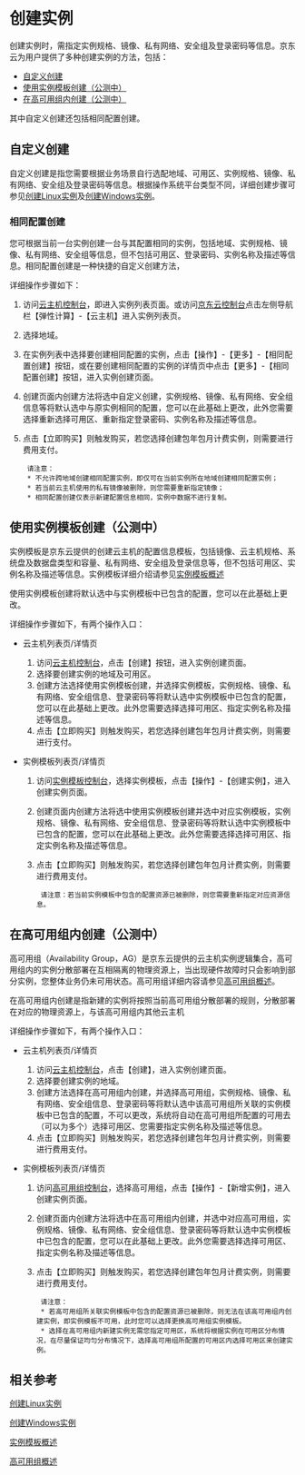 # 创建实例

创建实例时，需指定实例规格、镜像、私有网络、安全组及登录密码等信息。京东云为用户提供了多种创建实例的方法，包括：

* [自定义创建](#user-content-自定义创建)
* [使用实例模板创建（公测中）](#user-content-使用实例模板创建（公测中）)
* [在高可用组内创建（公测中）](#user-content-在高可用组内创建（公测中）)


其中自定义创建还包括相同配置创建。

## 自定义创建
自定义创建是指您需要根据业务场景自行选配地域、可用区、实例规格、镜像、私有网络、安全组及登录密码等信息。根据操作系统平台类型不同，详细创建步骤可参见[创建Linux实例](http://docs.jdcloud.com/cn/virtual-machines/create-linux-instance)及[创建Windows实例](http://docs.jdcloud.com/cn/virtual-machines/create-windows-instance)。

### 相同配置创建
您可根据当前一台实例创建一台与其配置相同的实例，包括地域、实例规格、镜像、私有网络、安全组等信息，但不包括可用区、登录密码、实例名称及描述等信息。相同配置创建是一种快捷的自定义创建方法，

详细操作步骤如下：

1. 访问[云主机控制台](https://cns-console.jdcloud.com/host/compute/list)，即进入实例列表页面。或访问[京东云控制台](https://console.jdcloud.com)点击左侧导航栏【弹性计算】-【云主机】进入实例列表页。
2. 选择地域。
3. 在实例列表中选择要创建相同配置的实例，点击【操作】-【更多】-【相同配置创建】按钮，或在要创建相同配置的实例的详情页中点击【更多】-【相同配置创建】按钮，进入实例创建页面。
4. 创建页面内创建方法将选中自定义创建，实例规格、镜像、私有网络、安全组信息等将默认选中与原实例相同的配置，您可以在此基础上更改，此外您需要选择重新选择可用区、重新指定登录密码、实例名称及描述等信息。 
5. 点击【立即购买】则触发购买，若您选择创建包年包月计费实例，则需要进行费用支付。

		请注意：
		* 不允许跨地域创建相同配置实例，即仅可在当前实例所在地域创建相同配置实例；
		* 若当前云主机使用的私有镜像被删除，则您需要重新指定镜像；
		* 相同配置创建仅表示新建配置信息相同，实例中数据不进行复制。

## 使用实例模板创建（公测中）
实例模板是京东云提供的创建云主机的配置信息模板，包括镜像、云主机规格、系统盘及数据盘类型和容量、私有网络、安全组及登录信息等，但不包括可用区、实例名称及描述等信息。实例模板详细介绍请参见[实例模板概述](http://docs.jdcloud.com/cn/virtual-machines/instance-template-overview)

使用实例模板创建将默认选中与实例模板中已包含的配置，您可以在此基础上更改。

详细操作步骤如下，有两个操作入口：

* 云主机列表页/详情页

	1. 访问[云主机控制台](https://cns-console.jdcloud.com/host/compute/list)，点击【创建】按钮，进入实例创建页面。
	2. 选择要创建实例的地域及可用区。
	3. 创建方法选择使用实例模板创建，并选择实例模板，实例规格、镜像、私有网络、安全组信息、登录密码等将默认选中实例模板中已包含的配置，您可以在此基础上更改。此外您需要选择选择可用区、指定实例名称及描述等信息。
	4. 点击【立即购买】则触发购买，若您选择创建包年包月计费实例，则需要进行支付。

* 实例模板列表页/详情页

	1. 访问[实例模板控制台](https://cns-console.jdcloud.com/host/launchtemplate/list)，选择实例模板，点击【操作】-【创建实例】，进入创建实例页面。
	2. 创建页面内创建方法将选中使用实例模板创建并选中对应实例模板，实例规格、镜像、私有网络、安全组信息、登录密码等将默认选中实例模板中已包含的配置，您可以在此基础上更改。此外您需要选择选择可用区、指定实例名称及描述等信息。
	3. 点击【立即购买】则触发购买，若您选择创建包年包月计费实例，则需要进行费用支付。
		
			请注意：若当前实例模板中包含的配置资源已被删除，则您需要重新指定对应资源信息。

## 在高可用组内创建（公测中）
高可用组（Availability Group，AG）是京东云提供的云主机实例逻辑集合，高可用组内的实例分散部署在互相隔离的物理资源上，当出现硬件故障时只会影响到部分实例，您整体业务仍未可用状态。高可用组详细内容请参见[高可用组概述](http://docs.jdcloud.com/cn/availability-group/product-overview)。

在高可用组内创建是指新建的实例将按照当前高可用组分散部署的规则，分散部署在对应的物理资源上，与该高可用组内其他云主机

详细操作步骤如下，有两个操作入口：

* 云主机列表页/详情页

	1. 访问[云主机控制台](https://cns-console.jdcloud.com/host/compute/list)，点击【创建】，进入实例创建页面。
	2. 选择要创建实例的地域。
	3. 创建方法选择在高可用组内创建，并选择高可用组，实例规格、镜像、私有网络、安全组信息、登录密码等将默认选中该高可用组所关联的实例模板中已包含的配置，不可以更改，系统将自动在高可用组所配置的可用去（可以为多个）选择可用区、您需要指定实例名称及描述等信息。
	4. 点击【立即购买】则触发购买，若您选择创建包年包月计费实例，则需要进行费用支付。

* 实例模板列表页/详情页

	1. 访问[高可用组控制台](https://cns-console.jdcloud.com/host/availabilitygroup/list)，选择高可用组，点击【操作】-【新增实例】，进入创建实例页面。
	2. 创建页面内创建方法将选中在高可用组内创建，并选中对应高可用组，实例规格、镜像、私有网络、安全组信息、登录密码等将默认选中实例模板中已包含的配置，您可以在此基础上更改。此外您需要选择选择可用区、指定实例名称及描述等信息。
	3. 点击【立即购买】则触发购买，若您选择创建包年包月计费实例，则需要进行费用支付。
		
			请注意：
			* 若高可用组所关联实例模板中包含的配置资源已被删除，则无法在该高可用组内创建实例，即实例模板不可用，此时您可以选择更换高可用组实例模板。
			* 选择在高可用组内新建实例无需您指定可用区，系统将根据实例在可用区分布情况，在尽量保证均匀分布情况下，选择高可用组所配置的可用区内选择可用区来创建实例。


## 相关参考

[创建Linux实例](https://cns-console.jdcloud.com/host/compute/list)

[创建Windows实例](http://docs.jdcloud.com/cn/virtual-machines/create-windows-instance)

[实例模板概述](http://docs.jdcloud.com/cn/virtual-machines/instance-template-overview)

[高可用组概述](http://docs.jdcloud.com/cn/availability-group/product-overview)